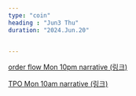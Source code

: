 ```yaml
---
type: "coin"
heading : "Jun3 Thu"
duration: "2024.Jun.20"


---
```

 


[order flow Mon 10pm narrative (링크)](/todo/images/order-flow-2024-06-20-10AM.png)

[TPO Mon 10am narrative (링크)](/todo/images/TPO-2024-06-20-10AM.png)

